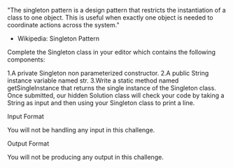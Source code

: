 "The singleton pattern is a design pattern that restricts the instantiation of a class to one object. This is useful when exactly one object is needed to coordinate actions across the system."
- Wikipedia: Singleton Pattern

Complete the Singleton class in your editor which contains the following components:

1.A private Singleton non parameterized constructor.
2.A public String instance variable named str.
3.Write a static method named getSingleInstance that returns the single instance of the Singleton class.
Once submitted, our hidden Solution class will check your code by taking a String as input and then using your Singleton class to print a line.

Input Format

You will not be handling any input in this challenge.

Output Format

You will not be producing any output in this challenge.